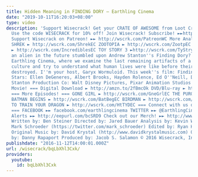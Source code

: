 ```yaml
---
title: Hidden Meaning in FINDING DORY – Earthling Cinema
date: "2019-10-11T16:20:03+08:00"
type: video
description: 'Support Wisecrack! Get your CRATE OF AWESOME from Loot Crate at http://www.lootcrate.com/WISECRACK
  Use the code WISECRACK for 10% off! Join Wisecrack! Subscribe! ►►http://bit.ly/1y8Veir
  Support Wisecrack on Patreon! ►► http://wscrk.com/PatreonWC More Analyzed Animation!
  SHREK ► http://wscrk.com/ShrekEC ZOOTOPIA ► http://wscrk.com/ZootpEC INCREDIBLES
  ► http://wscrk.com/IncrediblesEC TOY STORY 3 ►http://wscrk.com/TyStry3EC What if
  an alien in the future stumbled upon Andrew Stanton''s Finding Dory? Welcome to
  Earthling Cinema, where we examine the last remaining artifacts of a once-proud
  culture and try to understand what human lives were like before their planet was
  destroyed. I''m your host, Garyx Wormuloid. This week''s film: Finding Dory (2016)
  Stars: Ellen DeGeneres, Albert Brooks, Hayden Rolence, Ed O''Neill, Director: Andrew
  Stanton Production Co: Walt Disney Pictures, Pixar Animation Studios === Get the
  Movie! === Digital Download ► http://amzn.to/2fBmcOk DVD/Blu-ray ► http://amzn.to/2eGwgn8
  === More Episodes! === GONE GIRL ► http://wscrk.com/GneGrlEC THE PURGE ► http://wscrk.com/PurgeEC
  BATMAN BEGINS ► http://wscrk.com/BatBegEC BIRDMAN ► http://wscrk.com/BrdmnEC HOW
  TO TRAIN YOUR DRAGON ► http://wscrk.com/HtTYDEC === Connect with us on Social Media!
  === FACEBOOK ►► facebook.com/earthlingcinema TWITTER ►► @EarthlingCinema Get Email
  Alerts ►► http://eepurl.com/bcSRD9 Check out our Merch! ►► http://www.wisecrack.co/store
  Written by: Ben Steiner Directed by: Jared Bauer Analysis by: Kevin Winzer Starring:
  Mark Schroeder (https://twitter.com/mark_schroeder) Edited by: Ryan Hailey (http://www.ryanhaileydotcom.com/)
  Original Music by: David Krystal (http://www.davidkrystalmusic.com) Opening Animation
  by: Danny Rapaport Produced by: Jacob S. Salamon © 2016 Wisecrack, Inc.'
publishdate: "2016-11-12T14:00:01.000Z"
url: /wisecrack/bqLbXhl3Cxk/
providers:
  youtube:
    id: bqLbXhl3Cxk
---
```

